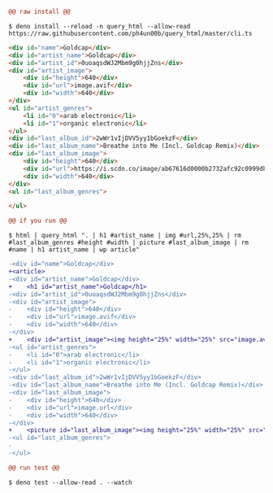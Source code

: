 ```diff
@@ raw install @@
```
`$ deno install --reload -n query_html --allow-read https://raw.githubusercontent.com/ph4un00b/query_html/master/cli.ts`

```html
<div id="name">Goldcap</div>
<div id="artist_name">Goldcap</div>
<div id="artist_id">0uoaqsdWJ2Mbm9g0hjjZns</div>
<div id="artist_image">
    <div id="height">640</div>
    <div id="url">image.avif</div>
    <div id="width">640</div>
</div>
<ul id="artist_genres">
    <li id="0">arab electronic</li>
    <li id="1">organic electronic</li>
</ul>
<div id="last_album_id">2wWr1vIjDVV5yy1bGoekzF</div>
<div id="last_album_name">Breathe into Me (Incl. Goldcap Remix)</div>
<div id="last_album_image">
    <div id="height">640</div>
    <div id="url">https://i.scdn.co/image/ab67616d0000b2732afc92c0999db8677e19e48d</div>
    <div id="width">640</div>
</div>
<ul id="last_album_genres">

</ul>
```

```diff
@@ if you run @@
```
`$ html | query_html ". | h1 #artist_name | img #url,25%,25% | rm #last_album_genres #height #width | picture #last_album_image | rm #name | h1 artist_name | wp article"`

```diff
-<div id="name">Goldcap</div>
+<article>
-<div id="artist_name">Goldcap</div>
+    <h1 id="artist_name">Goldcap</h1>
-<div id="artist_id">0uoaqsdWJ2Mbm9g0hjjZns</div>
-<div id="artist_image">
-    <div id="height">640</div>
-    <div id="url">image.avif</div>
-    <div id="width">640</div>
-</div>
+    <div id="artist_image"><img height="25%" width="25%" src="image.avif" alt="image"></div>
-<ul id="artist_genres">
-    <li id="0">arab electronic</li>
-    <li id="1">organic electronic</li>
-</ul>
-<div id="last_album_id">2wWr1vIjDVV5yy1bGoekzF</div>
-<div id="last_album_name">Breathe into Me (Incl. Goldcap Remix)</div>
-<div id="last_album_image">
-    <div id="height">640</div>
-    <div id="url">image.url</div>
-    <div id="width">640</div>
-</div>
+    <picture id="last_album_image"><img height="25%" width="25%" src="https://image.url" alt="image"></picture>
-<ul id="last_album_genres">
-
-</ul>
```

```diff
@@ run test @@
```
`$ deno test --allow-read . --watch`